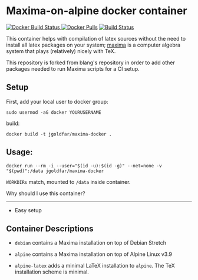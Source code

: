 Maxima-on-alpine docker container
=====

[![Docker Build Status](https://img.shields.io/docker/build/jgoldfar/maxima-docker.svg) ![Docker Pulls](https://img.shields.io/docker/pulls/jgoldfar/maxima-docker.svg)](https://hub.docker.com/r/jgoldfar/maxima-docker/)
[![Build Status](https://travis-ci.org/jgoldfar/maxima-docker.svg?branch=master)](https://travis-ci.org/jgoldfar/maxima-docker)

This container helps with compilation of latex sources without the need to install all latex packages on your system; [maxima](http://maxima.sourceforge.net/) is a computer algebra system that plays (relatively) nicely with TeX.

This repository is forked from blang's repository in order to add other packages needed to run Maxima scripts for a CI setup.

Setup
-----
First, add your local user to docker group:

```shell
sudo usermod -aG docker YOURUSERNAME
```

build:

```shell
docker build -t jgoldfar/maxima-docker .
```

Usage:
-----

```shell
docker run --rm -i --user="$(id -u):$(id -g)" --net=none -v "$(pwd)":/data jgoldfar/maxima-docker
```

`WORKDIRs` match, mounted to `/data` inside container.

Why should I use this container?

-----

- Easy setup

## Container Descriptions

* `debian` contains a Maxima installation on top of Debian Stretch

* `alpine` contains a Maxima installation on top of Alpine Linux v3.9

* `alpine-latex` adds a minimal LaTeX installation to `alpine`. The TeX installation scheme is minimal.
